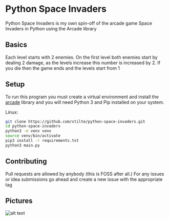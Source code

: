 # Python Space Invaders

Python Space Invaders is my own spin-off of the arcade game Space Invaders in Python using the Arcade library

## Basics

Each level starts with 2 enemies. On the first level both enemies start by dealing 2 damage, as the levels increase this number is increased by 2.
If you die then the game ends and the levels start from 1

## Setup

To run this program you must create a virtual environment and install the [arcade](https://pypi.org/project/arcade/) library and you will need Python 3 and Pip installed on your system.

Linux:
```bash
git clone https://github.com/stilte/python-space-invaders.git
cd python-space-invaders
python3 -m venv venv
source venv/bin/activate
pip3 install -r requirements.txt
python3 main.py
```
## Contributing

Pull requests are allowed by anybody (this is FOSS after all.)
For any issues or idea submissions go ahead and create a new issue with the appropriate tag

## Pictures

![alt text](https://github.com/stilte/python-space-invaders/blob/main/pic1updated.PNG)
